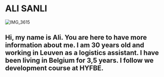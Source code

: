 # ALI SANLI 
     
       
![IMG_3615](https://user-images.githubusercontent.com/124198443/216785007-b9cfd968-e66a-46ec-bb5c-38bdcbbb349f.JPG)

## Hi, my name is Ali. You are here to have more information about me. I am 30 years old and working in Leuven as a logistics assistant. I have been living in Belgium for 3,5 years. I follow we development course at HYFBE.